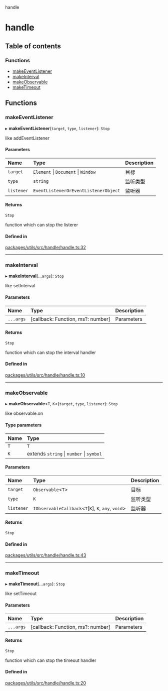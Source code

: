 handle

# handle

## Table of contents

### Functions

- [makeEventListener](README.md#makeeventlistener)
- [makeInterval](README.md#makeinterval)
- [makeObservable](README.md#makeobservable)
- [makeTimeout](README.md#maketimeout)

## Functions

### makeEventListener

▸ **makeEventListener**(`target`, `type`, `listener`): `Stop`

like addEventListener

#### Parameters

| Name | Type | Description |
| :------ | :------ | :------ |
| `target` | `Element` \| `Document` \| `Window` | 目标 |
| `type` | `string` | 监听类型 |
| `listener` | `EventListenerOrEventListenerObject` | 监听器 |

#### Returns

`Stop`

function which can stop the listerer

#### Defined in

[packages/utils/src/handle/handle.ts:32](https://github.com/xizher/nhz-utils/blob/cf515b8/src/handle/handle.ts#L32)

___

### makeInterval

▸ **makeInterval**(...`args`): `Stop`

like setInterval

#### Parameters

| Name | Type | Description |
| :------ | :------ | :------ |
| `...args` | [callback: Function, ms?: number] | Parameters<typeof setInterval> |

#### Returns

`Stop`

function which can stop the interval handler

#### Defined in

[packages/utils/src/handle/handle.ts:10](https://github.com/xizher/nhz-utils/blob/cf515b8/src/handle/handle.ts#L10)

___

### makeObservable

▸ **makeObservable**<`T`, `K`\>(`target`, `type`, `listener`): `Stop`

like observable.on

#### Type parameters

| Name | Type |
| :------ | :------ |
| `T` | `T` |
| `K` | extends `string` \| `number` \| `symbol` |

#### Parameters

| Name | Type | Description |
| :------ | :------ | :------ |
| `target` | `Observable`<`T`\> | 目标 |
| `type` | `K` | 监听类型 |
| `listener` | `IObservableCallback`<`T`[`K`], `K`, `any`, `void`\> | 监听器 |

#### Returns

`Stop`

#### Defined in

[packages/utils/src/handle/handle.ts:43](https://github.com/xizher/nhz-utils/blob/cf515b8/src/handle/handle.ts#L43)

___

### makeTimeout

▸ **makeTimeout**(...`args`): `Stop`

like setTimeout

#### Parameters

| Name | Type | Description |
| :------ | :------ | :------ |
| `...args` | [callback: Function, ms?: number] | Parameters<typeof setTimeout> |

#### Returns

`Stop`

function which can stop the timeout handler

#### Defined in

[packages/utils/src/handle/handle.ts:20](https://github.com/xizher/nhz-utils/blob/cf515b8/src/handle/handle.ts#L20)
